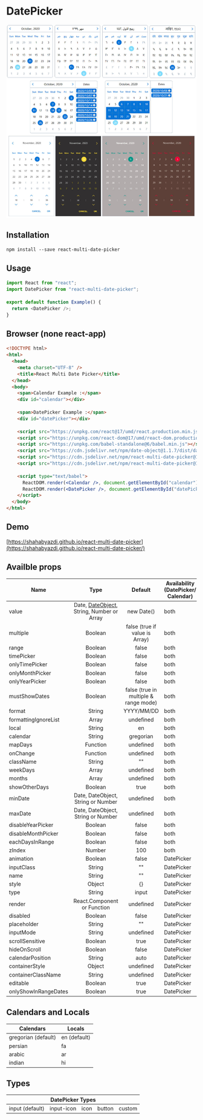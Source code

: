 # DatePicker

![DatePicker](/screenshot/screenshot.jpg?raw=true)

## Installation

```code
npm install --save react-multi-date-picker
```

## Usage

```javascript
import React from "react";
import DatePicker from "react-multi-date-picker";

export default function Example() {
  return <DatePicker />;
}
```

## Browser (none react-app)

```html
<!DOCTYPE html>
<html>
  <head>
    <meta charset="UTF-8" />
    <title>React Multi Date Picker</title>
  </head>
  <body>
    <span>Calendar Example :</span>
    <div id="calendar"></div>

    <span>DatePicker Example :</span>
    <div id="datePicker"></div>

    <script src="https://unpkg.com/react@17/umd/react.production.min.js"></script>
    <script src="https://unpkg.com/react-dom@17/umd/react-dom.production.min.js"></script>
    <script src="https://unpkg.com/babel-standalone@6/babel.min.js"></script>
    <script src="https://cdn.jsdelivr.net/npm/date-object@1.1.7/dist/date-object.min.js"></script>
    <script src="https://cdn.jsdelivr.net/npm/react-multi-date-picker@1.8.2/build/date-picker.min.js"></script>
    <script src="https://cdn.jsdelivr.net/npm/react-multi-date-picker@1.8.2/build/calendar.min.js"></script>

    <script type="text/babel">
      ReactDOM.render(<Calendar />, document.getElementById("calendar"));
      ReactDOM.render(<DatePicker />, document.getElementById("datePicker"));
    </script>
  </body>
</html>
```

## Demo

[https://shahabyazdi.github.io/react-multi-date-picker](https://shahabyazdi.github.io/react-multi-date-picker/)

## Availble props

| Name                 |                                             Type                                              |                Default                | Availability (DatePicker/ Calendar) |
| -------------------- | :-------------------------------------------------------------------------------------------: | :-----------------------------------: | ----------------------------------- |
| value                | Date, [DateObject](https://github.com/shahabyazdi/react-date-object), String, Number or Array |              new Date()               | both                                |
| multiple             |                                            Boolean                                            |    false (true if value is Array)     | both                                |
| range                |                                            Boolean                                            |                 false                 | both                                |
| timePicker           |                                            Boolean                                            |                 false                 | both                                |
| onlyTimePicker       |                                            Boolean                                            |                 false                 | both                                |
| onlyMonthPicker      |                                            Boolean                                            |                 false                 | both                                |
| onlyYearPicker       |                                            Boolean                                            |                 false                 | both                                |
| mustShowDates        |                                            Boolean                                            | false (true in multiple & range mode) | both                                |
| format               |                                            String                                             |              YYYY/MM/DD               | both                                |
| formattingIgnoreList |                                             Array                                             |               undefined               | both                                |
| local                |                                            String                                             |                  en                   | both                                |
| calendar             |                                            String                                             |               gregorian               | both                                |
| mapDays              |                                           Function                                            |               undefined               | both                                |
| onChange             |                                           Function                                            |               undefined               | both                                |
| className            |                                            String                                             |                  ""                   | both                                |
| weekDays             |                                             Array                                             |               undefined               | both                                |
| months               |                                             Array                                             |               undefined               | both                                |
| showOtherDays        |                                            Boolean                                            |                 true                  | both                                |
| minDate              |                              Date, DateObject, String or Number                               |               undefined               | both                                |
| maxDate              |                              Date, DateObject, String or Number                               |               undefined               | both                                |
| disableYearPicker    |                                            Boolean                                            |                 false                 | both                                |
| disableMonthPicker   |                                            Boolean                                            |                 false                 | both                                |
| eachDaysInRange      |                                            Boolean                                            |                 false                 | both                                |
| zIndex               |                                            Number                                             |                  100                  | both                                |
| animation            |                                            Boolean                                            |                 false                 | DatePicker                          |
| inputClass           |                                            String                                             |                  ""                   | DatePicker                          |
| name                 |                                            String                                             |                  ""                   | DatePicker                          |
| style                |                                            Object                                             |                  {}                   | DatePicker                          |
| type                 |                                            String                                             |                 input                 | DatePicker                          |
| render               |                                  React.Component or Function                                  |               undefined               | DatePicker                          |
| disabled             |                                            Boolean                                            |                 false                 | DatePicker                          |
| placeholder          |                                            String                                             |                  ""                   | DatePicker                          |
| inputMode            |                                            String                                             |               undefined               | DatePicker                          |
| scrollSensitive      |                                            Boolean                                            |                 true                  | DatePicker                          |
| hideOnScroll         |                                            Boolean                                            |                 false                 | DatePicker                          |
| calendarPosition     |                                            String                                             |                 auto                  | DatePicker                          |
| containerStyle       |                                            Object                                             |               undefined               | DatePicker                          |
| containerClassName   |                                            String                                             |               undefined               | DatePicker                          |
| editable             |                                            Boolean                                            |                 true                  | DatePicker                          |
| onlyShowInRangeDates |                                            Boolean                                            |                 true                  | DatePicker                          |

## Calendars and Locals

<table>
  <thead>
    <tr>
      <th>Calendars</th>
      <th>Locals</th>
    </tr>
  </thead>
  <tbody>
    <tr>
      <td>gregorian (default)</td>
      <td>en (default)</td>
    </tr>
    <tr>
      <td>persian</td>
      <td>fa</td>
    </tr>
    <tr>
      <td>arabic</td>
      <td>ar</td>
    </tr>
    <tr>
      <td>indian</td>
      <td>hi</td>
    </tr>
  </tbody>
</table>

## Types

<table>
  <thead>
    <tr>
      <th colSpan="5">DatePicker Types</th>
    </tr>
  </thead>
  <tbody>
    <tr>
      <td>input (default)</td>
      <td>input-icon</td>
      <td>icon</td>
      <td>button</td>
      <td>custom</td>
    </tr>
  </tbody>
</table>
